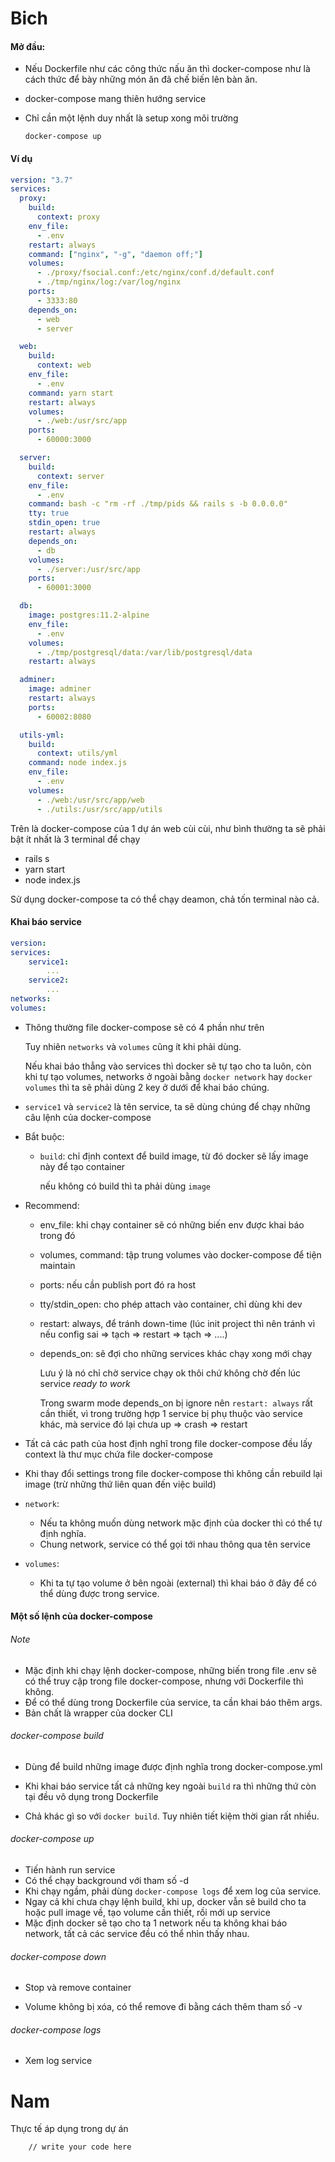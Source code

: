 # Bich

#### Mở đầu:

* Nếu Dockerfile như các công thức nấu ăn thì docker-compose như là cách thức để bày những món ăn đã chế biến lên bàn ăn.

* docker-compose mang thiên hướng service

* Chỉ cần một lệnh duy nhất là setup xong môi trường

  ```shell
  docker-compose up
  ```

#### Ví dụ

```yml
version: "3.7"
services:
  proxy:
    build:
      context: proxy
    env_file:
      - .env
    restart: always
    command: ["nginx", "-g", "daemon off;"]
    volumes:
      - ./proxy/fsocial.conf:/etc/nginx/conf.d/default.conf
      - ./tmp/nginx/log:/var/log/nginx
    ports:
      - 3333:80
    depends_on:
      - web
      - server

  web:
    build:
      context: web
    env_file:
      - .env
    command: yarn start
    restart: always
    volumes:
      - ./web:/usr/src/app
    ports:
      - 60000:3000

  server:
    build:
      context: server
    env_file:
      - .env
    command: bash -c "rm -rf ./tmp/pids && rails s -b 0.0.0.0"
    tty: true
    stdin_open: true
    restart: always
    depends_on:
      - db
    volumes:
      - ./server:/usr/src/app
    ports:
      - 60001:3000

  db:
    image: postgres:11.2-alpine
    env_file:
      - .env
    volumes:
      - ./tmp/postgresql/data:/var/lib/postgresql/data
    restart: always

  adminer:
    image: adminer
    restart: always
    ports:
      - 60002:8080

  utils-yml:
    build:
      context: utils/yml
    command: node index.js
    env_file:
      - .env
    volumes:
      - ./web:/usr/src/app/web
      - ./utils:/usr/src/app/utils
```

Trên là docker-compose của 1 dự án web cùi cùi, như bình thường ta sẽ phải bật ít nhất là 3 terminal để chạy

* rails s
* yarn start
* node index.js

Sử dụng docker-compose ta có thể chạy deamon, chả tốn terminal nào cả.

#### Khai báo service

```yml
version:
services:
	service1:
		...
	service2:
		...
networks:
volumes:
```

* Thông thường file docker-compose sẽ có 4 phần như trên

  Tuy nhiên `networks` và `volumes` cũng ít khi phải dùng.

  Nếu khai báo thẳng vào services thì docker sẽ tự tạo cho ta luôn, còn khi tự tạo volumes, networks ở ngoài bằng `docker network` hay `docker volumes` thì ta sẽ phải dùng 2 key ở dưới để khai báo chúng.

* `service1` và `service2` là tên service, ta sẽ dùng chúng để chạy những câu lệnh của docker-compose

* Bắt buộc:

  * `build`: chỉ định context để build image, từ đó docker sẽ lấy image này để tạo container

    nếu không có build thì ta phải dùng `image`

* Recommend:

  * env_file: khi chạy container sẽ có những biến env được khai báo trong đó

  * volumes, command: tập trung volumes vào docker-compose để tiện maintain

  * ports: nếu cần publish port đó ra host

  * tty/stdin_open: cho phép attach vào container, chỉ dùng khi dev

  * restart: always, để tránh down-time (lúc init project thì nên tránh vì nếu config sai => tạch => restart => tạch => ....)

  * depends_on: sẽ đợi cho những services khác chạy xong mới chạy

    Lưu ý là nó chỉ chờ service chạy ok thôi chứ không chờ đến lúc service *ready to work*

    Trong swarm mode depends_on bị ignore nên `restart: always` rất cần thiết, vì trong trường hợp 1 service bị phụ thuộc vào service khác, mà service đó lại chưa up => crash => restart

* Tất cả các path của host định nghĩ trong file docker-compose đều lấy context là thư mục chứa file docker-compose

* Khi thay đổi settings trong file docker-compose thì không cần rebuild lại image (trừ những thứ liên quan đến việc build)

* `network`:

  * Nếu ta không muốn dùng network mặc định của docker thì có thể tự định nghĩa.
  * Chung network, service có thể gọi tới nhau thông qua tên service

* `volumes`:

  * Khi ta tự tạo volume ở bên ngoài (external) thì khai báo ở đây để có thể dùng được trong service.

#### Một số lệnh của docker-compose

###### Note

* Mặc định khi chạy lệnh docker-compose, những biến trong file .env sẽ có thể truy cập trong file docker-compose, nhưng với Dockerfile thì không.
* Để có thể dùng trong Dockerfile của service, ta cần khai báo thêm args.
* Bản chất là wrapper của docker CLI

###### docker-compose build

* Dùng để build những image được định nghĩa trong docker-compose.yml
* Khi khai báo service tất cả những key ngoài `build` ra thì những thứ còn tại đều vô dụng trong Dockerfile

* Chả khác gì so với `docker build`. Tuy nhiên tiết kiệm thời gian rất nhiều.

###### docker-compose up

* Tiến hành run service
* Có thể chạy background với tham số -d
* Khi chạy ngầm, phải dùng `docker-compose logs` để xem log của service.
* Ngay cả khi chưa chạy lệnh build, khi up, docker vẫn sẽ build cho ta hoặc pull image về, tạo volume cần thiết, rồi mới up service
* Mặc định docker sẽ tạo cho ta 1 network nếu ta không khai báo network, tất cả các service đều có thể nhìn thấy nhau.

###### docker-compose down

* Stop và remove container

* Volume không bị xóa, có thể remove đi bằng cách thêm tham số -v

###### docker-compose logs

* Xem log service

# Nam

Thực tế áp dụng trong dự án

        // write your code here

